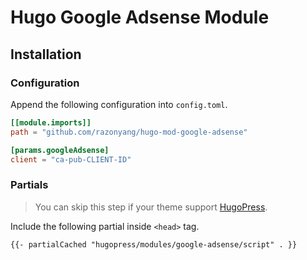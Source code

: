# Hugo Google Adsense Module

## Installation

### Configuration

Append the following configuration into `config.toml`.

```toml
[[module.imports]]
path = "github.com/razonyang/hugo-mod-google-adsense"

[params.googleAdsense]
client = "ca-pub-CLIENT-ID"
```

### Partials

> You can skip this step if your theme support [HugoPress](https://github.com/razonyang/hugopress).

Include the following partial inside `<head>` tag.

```html
{{- partialCached "hugopress/modules/google-adsense/script" . }}
```
